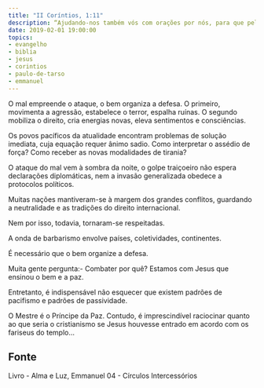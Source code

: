 ```yaml
---
title: "II Coríntios, 1:11"
description: “Ajudando-nos também vós com orações por nós, para que pela mercê, que por muitas pessoas nos foi feita, por muitas também sejam dadas graças a nosso respeito”.  Paulo
date: 2019-02-01 19:00:00
topics: 
- evangelho
- biblia
- jesus
- corintios
- paulo-de-tarso
- emmanuel
---
```


O mal empreende o ataque, o bem organiza a defesa. O primeiro, movimenta a
agressão, estabelece o terror, espalha ruínas. O segundo mobiliza o direito,
cria energias novas, eleva sentimentos e consciências.

Os povos pacíficos da atualidade encontram problemas de solução imediata, cuja
equação requer ânimo sadio. Como interpretar o assédio de força? Como receber as
novas modalidades de tirania?

O ataque do mal vem à sombra da noite, o golpe traiçoeiro não espera declarações
diplomáticas, nem a invasão generalizada obedece a protocolos políticos.

Muitas nações mantiveram-se à margem dos grandes conflitos, guardando a
neutralidade e as tradições do direito internacional.

Nem por isso, todavia, tornaram-se respeitadas.

A onda de barbarismo envolve países, coletividades, continentes.

É necessário que o bem organize a defesa.

Muita gente pergunta:- Combater por quê? Estamos com Jesus que ensinou o bem e a
paz.

Entretanto, é indispensável não esquecer que existem padrões de pacifismo e
padrões de passividade.

O Mestre é o Príncipe da Paz. Contudo, é imprescindível raciocinar quanto ao que
seria o cristianismo se Jesus houvesse entrado em acordo com os fariseus do
templo...



## Fonte
Livro - Alma e Luz, Emmanuel
04 - Círculos Intercessórios
